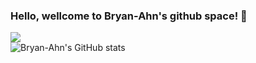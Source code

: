 ### Hello, wellcome to Bryan-Ahn's github space! 👋

<!--
**Bryan-Ahn/Bryan-Ahn** is a ✨ _special_ ✨ repository because its `README.md` (this file) appears on your GitHub profile.

Here are some ideas to get you started:

- 🔭 I’m currently working on ...
- 🌱 I’m currently learning ...
- 👯 I’m looking to collaborate on ...
- 🤔 I’m looking for help with ...
- 💬 Ask me about ...
- 📫 How to reach me: ...
- 😄 Pronouns: ...
- ⚡ Fun fact: ...
-->
<img src="https://img.shields.io/badge/Linux-FFCC00?style=flat-square&logo=Linux&logoColor=black"/><br/>
![Bryan-Ahn's GitHub stats](https://github-readme-stats.vercel.app/api?username=Bryan-Ahn&show_icons=true&theme=react)
